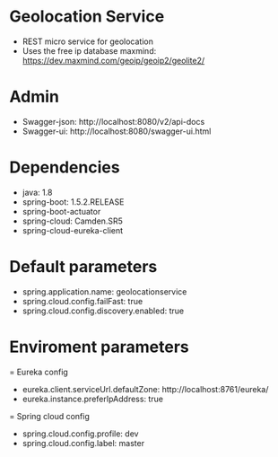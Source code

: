 # Geolocation Service

- REST micro service for geolocation
- Uses the free ip database maxmind: https://dev.maxmind.com/geoip/geoip2/geolite2/

# Admin

- Swagger-json: http://localhost:8080/v2/api-docs
- Swagger-ui: http://localhost:8080/swagger-ui.html

# Dependencies

- java: 1.8
- spring-boot: 1.5.2.RELEASE
- spring-boot-actuator
- spring-cloud: Camden.SR5
- spring-cloud-eureka-client

# Default parameters

- spring.application.name: geolocationservice
- spring.cloud.config.failFast: true
- spring.cloud.config.discovery.enabled: true

# Enviroment parameters

= Eureka config
- eureka.client.serviceUrl.defaultZone: http://localhost:8761/eureka/
- eureka.instance.preferIpAddress: true

= Spring cloud config
- spring.cloud.config.profile: dev
- spring.cloud.config.label: master